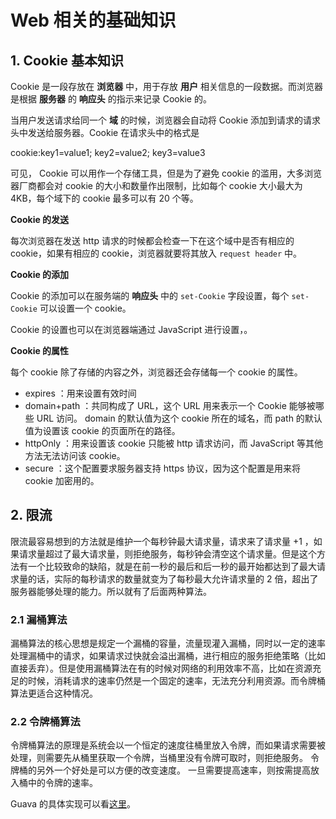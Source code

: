 # Web 相关的基础知识

## 1. Cookie 基本知识

Cookie 是一段存放在 **浏览器** 中，用于存放 **用户** 相关信息的一段数据。而浏览器是根据 **服务器** 的 **响应头** 的指示来记录 Cookie 的。

当用户发送请求给同一个 **域** 的时候，浏览器会自动将 Cookie 添加到请求的请求头中发送给服务器。Cookie 在请求头中的格式是

  cookie:key1=value1; key2=value2; key3=value3

可见， Cookie 可以用作一个存储工具，但是为了避免 cookie 的滥用，大多浏览器厂商都会对 cookie 的大小和数量作出限制，比如每个 cookie 大小最大为 4KB，每个域下的 cookie 最多可以有 20 个等。

**Cookie 的发送**

每次浏览器在发送 http 请求的时候都会检查一下在这个域中是否有相应的 cookie，如果有相应的 cookie，浏览器就要将其放入 `request header` 中。

**Cookie 的添加**

Cookie 的添加可以在服务端的 **响应头** 中的 `set-Cookie` 字段设置，每个 `set-Cookie` 可以设置一个 cookie。

Cookie 的设置也可以在浏览器端通过 JavaScript 进行设置，。

**Cookie 的属性**

每个 cookie 除了存储的内容之外，浏览器还会存储每一个 cookie 的属性。

* expires ：用来设置有效时间
* domain+path ：共同构成了 URL，这个 URL 用来表示一个 Cookie 能够被哪些 URL 访问。 domain 的默认值为这个 cookie 所在的域名，而 path 的默认值为设置该 cookie 的页面所在的路径。
* httpOnly ：用来设置该 cookie 只能被 http 请求访问，而 JavaScript 等其他方法无法访问该 cookie。
* secure ：这个配置要求服务器支持 https 协议，因为这个配置是用来将 cookie 加密用的。

## 2. 限流

限流最容易想到的方法就是维护一个每秒钟最大请求量，请求来了请求量 +1 ，如果请求量超过了最大请求量，则拒绝服务，每秒钟会清空这个请求量。但是这个方法有一个比较致命的缺陷，就是在前一秒的最后和后一秒的最开始都达到了最大请求量的话，实际的每秒请求的数量就变为了每秒最大允许请求量的 2 倍，超出了服务器能够处理的能力。所以就有了后面两种算法。

### 2.1 漏桶算法

漏桶算法的核心思想是规定一个漏桶的容量，流量现灌入漏桶，同时以一定的速率处理漏桶中的请求，如果请求过快就会溢出漏桶，进行相应的服务拒绝策略（比如直接丢弃）。但是使用漏桶算法在有的时候对网络的利用效率不高，比如在资源充足的时候，消耗请求的速率仍然是一个固定的速率，无法充分利用资源。而令牌桶算法更适合这种情况。

### 2.2 令牌桶算法

令牌桶算法的原理是系统会以一个恒定的速度往桶里放入令牌，而如果请求需要被处理，则需要先从桶里获取一个令牌，当桶里没有令牌可取时，则拒绝服务。 令牌桶的另外一个好处是可以方便的改变速度。 一旦需要提高速率，则按需提高放入桶中的令牌的速率。

Guava 的具体实现可以看[这里](https://www.cnblogs.com/LBSer/p/4083131.html)。
